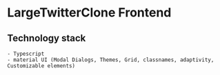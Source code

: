 # LargeTwitterClone Frontend


## Technology stack
    - Typescript
    - material UI (Modal Dialogs, Themes, Grid, classnames, adaptivity, Customizable elements)

### 

